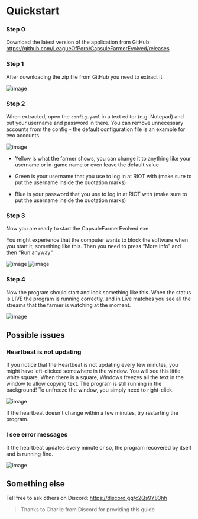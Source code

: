 # Quickstart
### Step 0
Download the latest version of the application from GitHub: https://github.com/LeagueOfPoro/CapsuleFarmerEvolved/releases
### Step 1
After downloading the zip file from GitHub you need to extract it

![image](https://user-images.githubusercontent.com/95635582/216310597-361c858b-5a4d-431d-869b-ddeebf86b428.png)

### Step 2
When extracted, open the `config.yaml` in a text editor (e.g. Notepad) and put your username and password in there. You can remove unnecessary accounts from the config - the default configuration file is an example for two accounts.

![image](https://user-images.githubusercontent.com/95635582/216311143-cbc5571f-18cc-4a62-954a-3395ddd31077.png)
	
- Yellow is what the farmer shows, you can change it to anything like your username or in-game name or even leave the default value

- Green is your username that you use to log in at RIOT with (make sure to put the username inside the quotation marks)

- Blue is your password that you use to log in at RIOT with (make sure to put the username inside the quotation marks)

### Step 3
Now you are ready to start the CapsuleFarmerEvolved.exe

You might experience that the computer wants to block the software when you start it, something like this. Then you need to press “More info” and then “Run anyway”

![image](https://user-images.githubusercontent.com/95635582/216311348-d30a1ee5-9ec1-4f2c-9f40-44edaa58ba02.png)
![image](https://user-images.githubusercontent.com/95635582/216311385-c68af69a-be12-4633-a30f-b94e35aa97ab.png)

### Step 4
Now the program should start and look something like this. When the status is LIVE the program is running correctly, and in Live matches you see all the streams that the farmer is watching at the moment.

![image](https://user-images.githubusercontent.com/95635582/216311639-92e529c4-c57a-4f0f-a2e9-93530b710db9.png)

## Possible issues
### Heartbeat is not updating 	
If you notice that the Heartbeat is not updating every few minutes, you might have left-clicked somewhere in the window. You will see this little white square.  When there is a square, Windows freezes all the text in the window to allow copying text. The program is still running in the background! To unfreeze the window, you simply need to right-click.

![image](https://user-images.githubusercontent.com/95635582/216312933-eff26795-70df-4079-83a3-01195bf03bf7.png)
	
If the heartbeat doesn't change within a few minutes, try restarting the program.

### I see error messages
If the heartbeat updates every minute or so, the program recovered by itself and is running fine.

![image](https://user-images.githubusercontent.com/95635582/216313607-ed55d40c-a27c-408f-8046-fcd36fd013bb.png)

## Something else
Fell free to ask others on Discord: https://discord.gg/c2Qs9Y83hh
> Thanks to Charlie from Discord for providing this guide